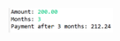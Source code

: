 <img src="https://github.com/hiranjc/interfaces6-default-defender-methods/blob/main/readme.png" width=190>
